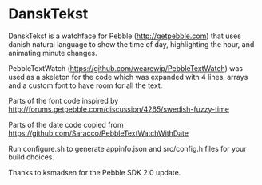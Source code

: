 DanskTekst
==========

DanskTekst is a watchface for Pebble (http://getpebble.com) that uses danish natural language to show the time of day, highlighting the hour, and animating minute changes.

PebbleTextWatch (https://github.com/wearewip/PebbleTextWatch) was used as a skeleton for the code which was expanded with 4 lines, arrays and a custom font to have room for all the text.

Parts of the font code inspired by http://forums.getpebble.com/discussion/4265/swedish-fuzzy-time

Parts of the date code copied from https://github.com/Saracco/PebbleTextWatchWithDate

Run configure.sh to generate appinfo.json and src/config.h files for your build choices.

Thanks to ksmadsen for the Pebble SDK 2.0 update.

